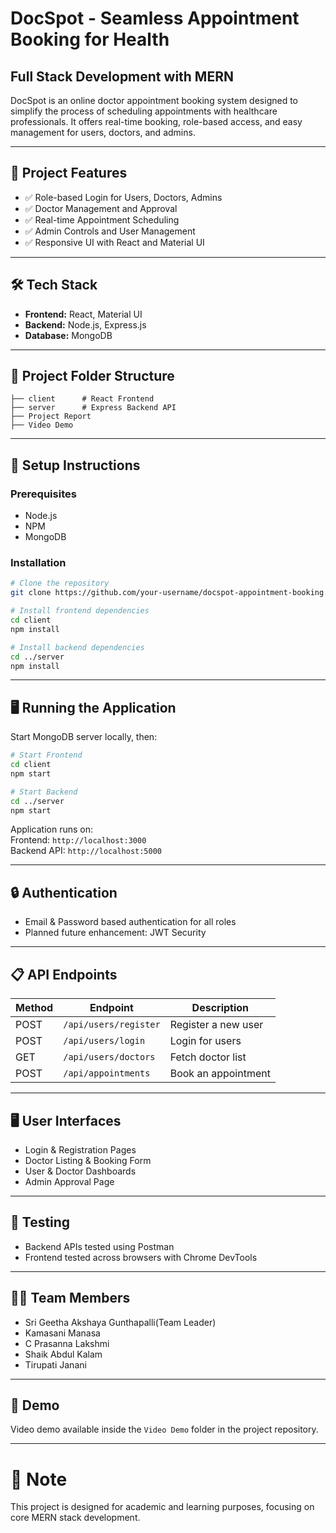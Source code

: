 # DocSpot - Seamless Appointment Booking for Health

## Full Stack Development with MERN

DocSpot is an online doctor appointment booking system designed to simplify the process of scheduling appointments with healthcare professionals. It offers real-time booking, role-based access, and easy management for users, doctors, and admins.

---

## 📂 Project Features

- ✅ Role-based Login for Users, Doctors, Admins  
- ✅ Doctor Management and Approval  
- ✅ Real-time Appointment Scheduling  
- ✅ Admin Controls and User Management  
- ✅ Responsive UI with React and Material UI  

---

## 🛠️ Tech Stack

- **Frontend:** React, Material UI  
- **Backend:** Node.js, Express.js  
- **Database:** MongoDB  

---

## 📁 Project Folder Structure

```
├── client      # React Frontend
├── server      # Express Backend API
├── Project Report
├── Video Demo
```

---

## 🚀 Setup Instructions

### Prerequisites
- Node.js  
- NPM  
- MongoDB  

### Installation

```bash
# Clone the repository
git clone https://github.com/your-username/docspot-appointment-booking.git

# Install frontend dependencies
cd client
npm install

# Install backend dependencies
cd ../server
npm install
```

---

## 🖥️ Running the Application

Start MongoDB server locally, then:

```bash
# Start Frontend
cd client
npm start

# Start Backend
cd ../server
npm start
```

Application runs on:  
Frontend: `http://localhost:3000`  
Backend API: `http://localhost:5000`  

---

## 🔒 Authentication

- Email & Password based authentication for all roles  
- Planned future enhancement: JWT Security  

---

## 📋 API Endpoints

| Method | Endpoint              | Description           |
|--------|-----------------------|-----------------------|
| POST   | `/api/users/register` | Register a new user   |
| POST   | `/api/users/login`    | Login for users       |
| GET    | `/api/users/doctors`  | Fetch doctor list     |
| POST   | `/api/appointments`   | Book an appointment   |

---

## 🖥️ User Interfaces

- Login & Registration Pages  
- Doctor Listing & Booking Form  
- User & Doctor Dashboards  
- Admin Approval Page  

---

## 🧪 Testing

- Backend APIs tested using Postman  
- Frontend tested across browsers with Chrome DevTools  

---

## 👨‍💻 Team Members

- Sri Geetha Akshaya Gunthapalli(Team Leader)  
- Kamasani Manasa
- C Prasanna Lakshmi
- Shaik Abdul Kalam
- Tirupati Janani

---

## 🎥 Demo

Video demo available inside the `Video Demo` folder in the project repository.

---

# 📌 Note
This project is designed for academic and learning purposes, focusing on core MERN stack development.
